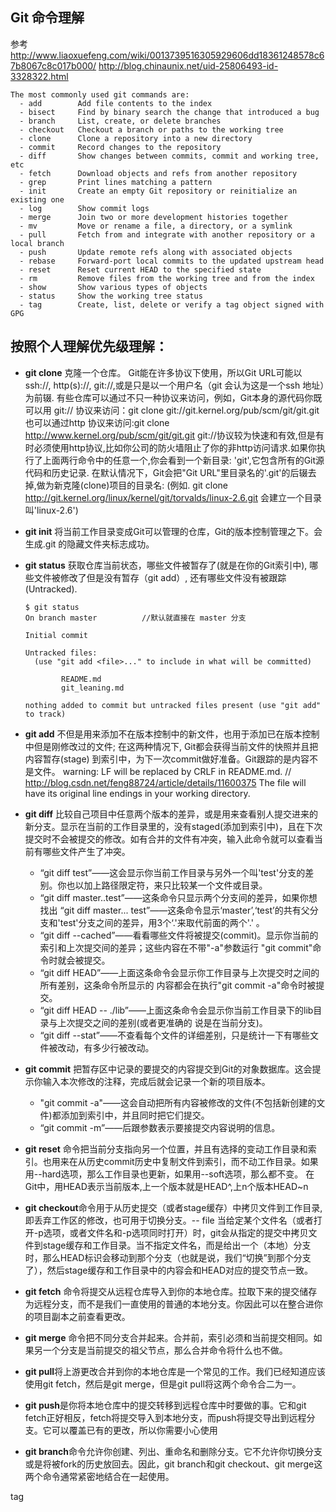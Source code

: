 ## Git 命令理解
参考 http://www.liaoxuefeng.com/wiki/0013739516305929606dd18361248578c67b8067c8c017b000/
http://blog.chinaunix.net/uid-25806493-id-3328322.html
```
The most commonly used git commands are:
  - add        Add file contents to the index
  - bisect     Find by binary search the change that introduced a bug
  - branch     List, create, or delete branches
  - checkout   Checkout a branch or paths to the working tree
  - clone      Clone a repository into a new directory
  - commit     Record changes to the repository
  - diff       Show changes between commits, commit and working tree, etc
  - fetch      Download objects and refs from another repository
  - grep       Print lines matching a pattern
  - init       Create an empty Git repository or reinitialize an existing one
  - log        Show commit logs
  - merge      Join two or more development histories together
  - mv         Move or rename a file, a directory, or a symlink
  - pull       Fetch from and integrate with another repository or a local branch
  - push       Update remote refs along with associated objects
  - rebase     Forward-port local commits to the updated upstream head
  - reset      Reset current HEAD to the specified state
  - rm         Remove files from the working tree and from the index
  - show       Show various types of objects
  - status     Show the working tree status
  - tag        Create, list, delete or verify a tag object signed with GPG
```

按照个人理解优先级理解：
---
+ **git clone** 克隆一个仓库。  Git能在许多协议下使用，所以Git URL可能以ssh://, http(s)://, git://,或是只是以一个用户名（git 会认为这是一个ssh 地址）为前辍. 有些仓库可以通过不只一种协议来访问，例如，Git本身的源代码你既可以用 git:// 协议来访问：git clone git://git.kernel.org/pub/scm/git/git.git
也可以通过http 协议来访问:git clone http://www.kernel.org/pub/scm/git/git.git
git://协议较为快速和有效,但是有时必须使用http协议,比如你公司的防火墙阻止了你的非http访问请求.如果你执行了上面两行命令中的任意一个,你会看到一个新目录: 'git',它包含所有的Git源代码和历史记录.
在默认情况下，Git会把"Git URL"里目录名的'.git'的后辍去掉,做为新克隆(clone)项目的目录名: (例如. git clone http://git.kernel.org/linux/kernel/git/torvalds/linux-2.6.git 会建立一个目录叫'linux-2.6')
+ **git init**  将当前工作目录变成Git可以管理的仓库，Git的版本控制管理之下。会生成.git 的隐藏文件夹标志成功。
+ **git status** 获取仓库当前状态，哪些文件被暂存了(就是在你的Git索引中), 哪些文件被修改了但是没有暂存（git add）, 还有哪些文件没有被跟踪(Untracked).
    ``` 
    $ git status
    On branch master          //默认就直接在 master 分支

    Initial commit

    Untracked files:
      (use "git add <file>..." to include in what will be committed)

            README.md
            git_leaning.md

    nothing added to commit but untracked files present (use "git add" to track)
    ```

+ **git add** 不但是用来添加不在版本控制中的新文件，也用于添加已在版本控制中但是刚修改过的文件; 在这两种情况下, Git都会获得当前文件的快照并且把内容暂存(stage)        到索引中，为下一次commit做好准备。Git跟踪的是内容不是文件。
      warning: LF will be replaced by CRLF in README.md.    // http://blog.csdn.net/feng88724/article/details/11600375
      The file will have its original line endings in your working directory.
+ **git diff** 比较自己项目中任意两个版本的差异，或是用来查看别人提交进来的新分支。显示在当前的工作目录里的，没有staged(添加到索引中)，且在下次提交时不会被提交的修改。如有合并的文件有冲突，输入此命令就可以查看当前有哪些文件产生了冲突。
  + “git diff test”——这会显示你当前工作目录与另外一个叫'test'分支的差别。你也以加上路径限定符，来只比较某一个文件或目录。
  + “git diff master..test”——这条命令只显示两个分支间的差异，如果你想找出 “git diff master... test”——这条命令显示‘master’,‘test’的共有父分支和'test'分支之间的差异，用3个‘.'来取代前面的两个'.' 。
  + “git diff --cached”——看看哪些文件将被提交(commit)。显示你当前的索引和上次提交间的差异；这些内容在不带"-a"参数运行 "git commit"命令时就会被提交。
  + “git diff HEAD”——上面这条命令会显示你工作目录与上次提交时之间的所有差别，这条命令所显示的 内容都会在执行"git commit -a"命令时被提交。
  + “git diff HEAD -- ./lib”——上面这条命令会显示你当前工作目录下的lib目录与上次提交之间的差别(或者更准确的 说是在当前分支)。
  + “git diff --stat”——不查看每个文件的详细差别，只是统计一下有哪些文件被改动，有多少行被改动。
+ **git commit** 把暂存区中记录的要提交的内容提交到Git的对象数据库。这会提示你输入本次修改的注释，完成后就会记录一个新的项目版本。
  + "git commit -a"——这会自动把所有内容被修改的文件(不包括新创建的文件)都添加到索引中，并且同时把它们提交。
  + “git commit -m”——后跟参数表示要接提交内容说明的信息。
+ **git reset** 命令把当前分支指向另一个位置，并且有选择的变动工作目录和索引。也用来在从历史commit历史中复制文件到索引，而不动工作目录。如果用--hard选项，那么工作目录也更新，如果用--soft选项，那么都不变。 在Git中，用HEAD表示当前版本,上一个版本就是HEAD^,上n个版本HEAD~n
+ **git checkout**命令用于从历史提交（或者stage缓存）中拷贝文件到工作目录,即丢弃工作区的修改，也可用于切换分支。-- file 当给定某个文件名（或者打开-p选项，或者文件名和-p选项同时打开）时，git会从指定的提交中拷贝文件到stage缓存和工作目录。当不指定文件名，而是给出一个（本地）分支时，那么HEAD标识会移动到那个分支（也就是说，我们“切换”到那个分支了），然后stage缓存和工作目录中的内容会和HEAD对应的提交节点一致。
+ **git fetch** 命令将提交从远程仓库导入到你的本地仓库。拉取下来的提交储存为远程分支，而不是我们一直使用的普通的本地分支。你因此可以在整合进你的项目副本之前查看更改。
+ **git merge** 命令把不同分支合并起来。合并前，索引必须和当前提交相同。如果另一个分支是当前提交的祖父节点，那么合并命令将什么也不做。
+ **git pull**将上游更改合并到你的本地仓库是一个常见的工作。我们已经知道应该使用git fetch，然后是git merge，但是git pull将这两个命令合二为一。
+ **git push**是你将本地仓库中的提交转移到远程仓库中时要做的事。它和git fetch正好相反，fetch将提交导入到本地分支，而push将提交导出到远程分支。它可以覆盖已有的更改，所以你需要小心使用
+ **git branch**命令允许你创建、列出、重命名和删除分支。它不允许你切换分支或是将被fork的历史放回去。因此，git branch和git checkout、git merge这两个命令通常紧密地结合在一起使用。

tag
